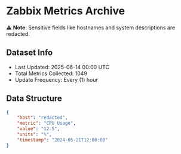 # Zabbix Metrics Archive

⚠️ **Note**: Sensitive fields like hostnames and system descriptions are redacted.

## Dataset Info
- Last Updated: 2025-06-14 00:00 UTC
- Total Metrics Collected: 1049
- Update Frequency: Every (1) hour

## Data Structure
```json
{
    "host": "redacted",
    "metric": "CPU Usage",
    "value": "12.5",
    "units": "%",
    "timestamp": "2024-05-21T12:00:00"
}
```
